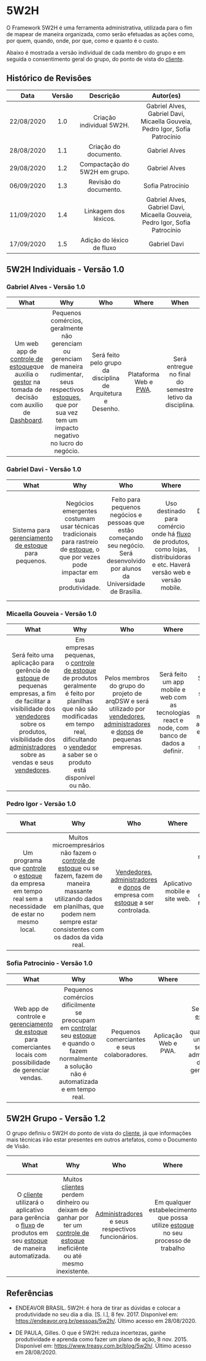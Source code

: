 # 5W2H

O Framework 5W2H é uma ferramenta administrativa, utilizada para o fim de mapear de maneira organizada, como serão efetuadas as ações como, por quem, quando, onde, por que, como e quanto é o custo.

Abaixo é mostrada a versão individual de cada membro do grupo e em seguida o consentimento geral do grupo, do ponto de vista do [cliente](Modeling/objeto?id=usuário).

## Histórico de Revisões

|    Data    | Versão |         Descrição         |           Autor(es)            |
| :--------: | :----: | :-----------------------: | :----------------------------: |
| 22/08/2020 |  1.0   |  Criação individual 5W2H.  | Gabriel Alves, Gabriel Davi, Micaella Gouveia, Pedro Igor, Sofia Patrocínio |
| 28/08/2020 |  1.1   |  Criação do documento.  | Gabriel Alves | 
| 29/08/2020 |  1.2   |  Compactação do 5W2H em grupo. | Gabriel Alves |
| 06/09/2020 |  1.3   |  Revisão do documento. | Sofia Patrocínio |
| 11/09/2020 |  1.4   |  Linkagem dos léxicos. | Gabriel Alves, Gabriel Davi, Micaella Gouveia, Pedro Igor, Sofia Patrocínio |
| 17/09/2020 |  1.5  |       Adição do léxico de fluxo     | Gabriel Davi |



## 5W2H Individuais - Versão 1.0

### Gabriel Alves - Versão 1.0

| What | Why | Who | Where | When | How | How Much|
| :---:| :---:| :---:| :---:| :---:| :---:| :---:|
| Um web app de [controle de estoque](Modeling/verbo?id=Controle-de-Estoque)que auxilia o [gestor](Modeling/objeto?id=Owner) na tomada de decisão com auxílio de [Dashboard](Modeling/objeto?id=Dashboard). | Pequenos comércios, geralmente não gerenciam ou gerenciam de maneira rudimentar, seus respectivos [estoques](Modeling/objeto?id=Estoque), que por sua vez tem um impacto negativo no lucro do negócio. | Será feito pelo grupo da disciplina de Arquitetura e Desenho. | Plataforma Web e [PWA](Modeling/objeto?id=PWA). | Será entregue no final do semestre letivo da disciplina. | Através do  [navegador](Modeling/objeto?id=Navegador) e dispositívos mobile. | Para os [usuários](Modeling/objeto?id=usuário)  inicialmente gratuito, e para o desenvolvimento possíveis custos de host dos serviços. |

### Gabriel Davi - Versão 1.0

| What | Why | Who | Where | When | How | How Much|
| :---:| :---:| :---:| :---:| :---:| :---:| :---:|
| Sistema para [gerenciamento de estoque](Modeling/verbo?id=Controle-de-Estoque) para pequenos.| Negócios emergentes costumam usar técnicas tradicionais para rastreio de [estoque](Modeling/objeto?id=Estoque), o que por vezes pode impactar em sua produtividade. |Feito para pequenos negócios e pessoas que estão começando seu negócio. Será desenvolvido por alunos da Universidade de Brasília. | Uso destinado para comércio onde há [fluxo](Modeling/verbo?id=fluxo) de produtos, como lojas, distribuidoras e etc. Haverá versão web e versão mobile.|Desenvolvimento previsto para o segundo semestre de 2020. Seu lançamento está previsto para o primeiro semestre de 2021. | Utilizaremos ferramentas de desenvolvimento web, mobile e para api utilizaremos o rest. | Seu custo será variável, contabilizado de acordo com o número de funcionários que serão cadastrados na aplicação e o tamanho do [estoque](Modeling/objeto?id=Estoque) que será administrado. |

### Micaella Gouveia - Versão 1.0

| What | Why | Who | Where | When | How | How Much|
| :---:| :---:| :---:| :---:| :---:| :---:| :---:|
| Será feito uma aplicação para gerência de [estoque](Modeling/objeto?id=Estoque) de pequenas empresas, a fim de facilitar a visibilidade dos [vendedores](Modeling/objeto?id=Seller) sobre os produtos, visibilidade dos [administradores](Modeling/objeto?id=Admin) sobre as vendas e seus [vendedores](Modeling/objeto?id=Seller). | Em empresas pequenas, o [controle de estoque](Modeling/verbo?id=Controle-de-Estoque) de produtos geralmente é feito por planilhas que não são modificadas em tempo real, dificultando o [vendedor](Modeling/objeto?id=Seller) a saber se o produto está disponível ou não. | Pelos membros do grupo do projeto de arqDSW e será utilizado por [vendedores](Modeling/objeto?id=Seller), [administradores](Modeling/objeto?id=Admin) e [donos](Modeling/objeto?id=Owner) de pequenas empresas. | Será feito um app mobile e web com as tecnologias react e node, com banco de dados a definir. | Será feito no 2º semestre de 2020 pela matéria de arquitetura e desenho de software. | O aplicativo funcionará como um visualizador de [estoque](Modeling/objeto?id=Estoque), além de gestão do [estoque](Modeling/objeto?id=Estoque), em que o [vendedor](Modeling/objeto?id=Seller) poderá [remover itens](Modeling/verbo?id=Baixa-em-Produto) do [estoque](Modeling/objeto?id=Estoque) assim que são vendidos. | Para desenvolver, pretendemos utilizar plataformas open source, porém podem existir custos de hospedagem de banco de serviços. Para o [cliente](Modeling/objeto?id=usuário), será um aplicativo grátis. |

### Pedro Igor - Versão 1.0

| What | Why | Who | Where | When | How | How Much|
| :---:| :---:| :---:| :---:| :---:| :---:| :---:|
| Um programa que [controle](Modeling/verbo?id=Controle-de-Estoque) o [estoque](Modeling/objeto?id=Estoque) da empresa em tempo real sem a necessidade de estar no mesmo local. | Muitos microempresários não fazem o [controle de estoque](Modeling/verbo?id=Controle-de-Estoque) ou se fazem, fazem de maneira massante utilizando dados em planilhas, que podem nem sempre estar consistentes com os dados da vida real. | [Vendedores](Modeling/objeto?id=Seller), [administradores](Modeling/objeto?id=Admin) e [donos](Modeling/objeto?id=Owner) de empresa com [estoque](Modeling/objeto?id=Estoque) a ser controlada. | Aplicativo mobile e site web. | Quando for necessário informar que há [estoque](Modeling/objeto?id=Estoque) novo e quando for necessario [remover](Modeling/verbo?id=Baixa-em-Produto) uma unidade de um produto. | Utilizando métodos de gestão de projeto e tecnologias de software. | Não haverá custo para o [cliente](Modeling/objeto?id=usuário). |

### Sofia Patrocinio - Versão 1.0

| What | Why | Who | Where | When | How | How Much|
| :---:| :---:| :---:| :---:| :---:| :---:| :---:|
| Web app de controle e [gerenciamento de estoque](Modeling/verbo?id=Controle-de-Estoque) para comerciantes locais com possibilidade de gerenciar vendas. | Pequenos comércios dificilmente se preocupam em [controlar](Modeling/verbo?id=Controle-de-Estoque) seu [estoque](Modeling/objeto?id=Estoque) e quando o fazem normalmente a solução não é automatizada e em tempo real. | Pequenos comerciantes e seus colaboradores. | Aplicação Web e PWA. | Sempre que o [estoque](Modeling/objeto?id=Estoque) for reposto, quando efetuar uma venda e sempre que administradores desejarem gerenciar seus dados. | Através do [navegador](Modeling/objeto?id=Navegador), efetuando vendas, adicionando [estoque](Modeling/objeto?id=Estoque) e colaboradores. | A aplicação cobrará custos mensais referentes à manutenção do servidor e serviços de host. |


## 5W2H Grupo - Versão 1.2

O grupo definiu o 5W2H do ponto de vista do [cliente](Modeling/objeto?id=usuário), já que informações mais técnicas irão estar presentes em outros artefatos, como o Documento de Visão.

| What | Why | Who | Where | When | How | How Much|
| :---:| :---:| :---:| :---:| :---:| :---:| :---:|
| O [cliente](Modeling/objeto?id=usuário) utilizará o aplicativo para gerência o [fluxo](Modeling/verbo?id=fluxo) de produtos em seu [estoque](Modeling/objeto?id=Estoque) de maneira automatizada. | Muitos [clientes](Modeling/objeto?id=usuário) perdem dinheiro ou deixam de ganhar por ter um [controle de estoque](Modeling/verbo?id=Controle-de-Estoque) ineficiênte ou até mesmo inexistente. | [Administradores](Modeling/objeto?id=Admin) e seus respectivos funcionários. | Em qualquer estabelecimento que possa utilize [estoque](Modeling/objeto?id=Estoque) no seu processo de trabalho | Será possível acesso 24 horas por dia, 7 dias por semana, salvo em condições de manutenção programada. | Poderá ser acessado em dispositivos eletrônicos com acesso a internet, como Smartphones e computadores. | Versão básica, gratuita. Versão Pro, paga. |

## Referências

- ENDEAVOR BRASIL. 5W2H: é hora de tirar as dúvidas e colocar a produtividade no seu dia a dia. [S. l.], 8 fev. 2017. Disponível em: https://endeavor.org.br/pessoas/5w2h/. Último acesso em 28/08/2020.

- DE PAULA, Gilles. O que é 5W2H: reduza incertezas, ganhe produtividade e aprenda como fazer um plano de ação, 8 nov. 2015. Disponível em: https://www.treasy.com.br/blog/5w2h/. Último acesso em 28/08/2020.